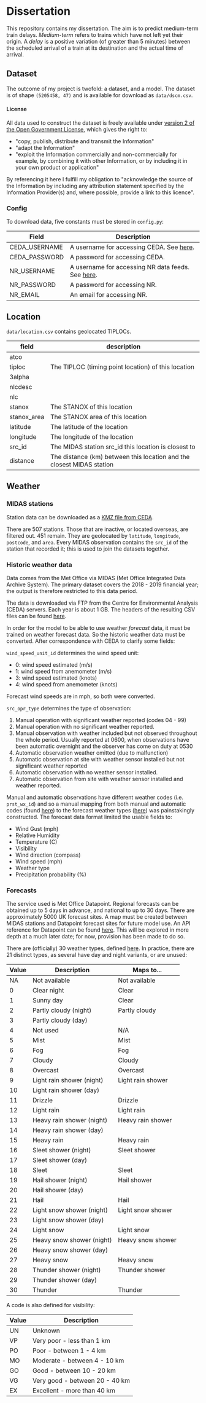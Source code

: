 # Dissertation

This repository contains my dissertation. The aim is to predict medium-term train delays. *Medium-term* refers to trains
which have not left yet their origin. A *delay* is a positive variation (of greater than 5 minutes) between the
scheduled arrival of a train at its destination and the actual time of arrival.

## Dataset

The outcome of my project is twofold: a dataset, and a model. The dataset is of shape `(5205458, 47)` and is available 
for download as `data/dscm.csv`. 

#### License

All data used to construct the dataset is freely available under [version 2 of the Open Government
License](https://www.nationalarchives.gov.uk/doc/open-government-licence/version/2/), which gives the right to:
* "copy, publish, distribute and transmit the Information"
* "adapt the Information"
* "exploit the Information commercially and non-commercially for example, by combining it with other Information, or by 
including it in your own product or application"

By referencing it here I fulfill my obligation to "acknowledge the source of the Information by including any attribution statement specified by the Information Provider(s) and, where possible, provide a link to this licence".

### Config

To download data, five constants must be stored in `config.py`:

| Field                  | Description                                                                                                                    |
|------------------------|--------------------------------------------------------------------------------------------------------------------------------|
| CEDA_USERNAME          | A username for accessing CEDA. See [here](https://services.ceda.ac.uk/cedasite/register/info/).                                |                                                                           |
| CEDA_PASSWORD          | A password for accessing CEDA.                                                                                                 |
| NR_USERNAME            | A username for accessing NR data feeds. See [here](https://opendata.nationalrail.co.uk/registration).                          |
| NR_PASSWORD            | A password for accessing NR.                                                                                                   |
| NR_EMAIL               | An email for accessing NR.                                                                                                     |

## Location

`data/location.csv` contains geolocated TIPLOCs. 

| field       | description                                                           |
|-------------|-----------------------------------------------------------------------|
| atco        |                                                                       |
| tiploc      | The TIPLOC (timing point location) of this location                   |
| 3alpha      |                                                                       |
| nlcdesc     |                                                                       |
| nlc         |                                                                       |
| stanox      | The STANOX of this location                                           |
| stanox_area | The STANOX area of this location                                      |
| latitude    | The latitude of the location                                          |
| longitude   | The longitude of the location                                         |
| src_id      | The MIDAS station src_id this location is closest to                  |
| distance    | The distance (km) between this location and the closest MIDAS station |

## Weather

### MIDAS stations

Station data can be downloaded as a [KMZ file from CEDA](http://artefacts.ceda.ac.uk/midas/midas_stations_by_area.kmz).

There are 507 stations. Those that are inactive, or located overseas, are filtered out. 451 remain. 
They are geolocated by `latitude`, `longitude`, `postcode`, and `area`. Every MIDAS observation contains the 
`src_id` of the station that recorded it; this is used to join the datasets together. 

### Historic weather data

Data comes from the Met Office via MIDAS (Met Office Integrated Data Archive System).
The primary dataset covers the 2018 - 2019 financial year; the output is therefore restricted to this data period.

The data is downloaded via FTP from the Centre for Environmental Analysis (CEDA) servers. Each year is about 1 GB.
The headers of the resulting CSV files can be found [here](https://artefacts.ceda.ac.uk/badc_datadocs/ukmo-midas/WH_Table.html).

In order for the model to be able to use weather *forecast* data, it must be trained on weather forecast data. 
So the historic weather data must be converted. After correspondence with CEDA to clarify some fields:

`wind_speed_unit_id` determines the wind speed unit:
* 0: wind speed estimated (m/s)
* 1: wind speed from anemometer (m/s)
* 3: wind speed estimated (knots)
* 4: wind speed from anemometer (knots)

Forecast wind speeds are in mph, so both were converted.

`src_opr_type` determines the type of observation:
1. Manual operation with significant weather reported (codes 04 - 99)
2. Manual operation with no significant weather reported.
3. Manual observation with weather included but not observed throughout the whole period. Usually reported at 0600, when
observations have been automatic overnight and the observer has come on duty at 0530
4. Automatic observation weather omitted (due to malfunction)
5. Automatic observation at site with weather sensor installed but not significant weather reported
6. Automatic observation with no weather sensor installed.
7. Automatic observation from site with weather sensor installed and weather reported. 

Manual and automatic observations have different weather codes (i.e. `prst_wx_id`) and so a manual mapping from
both manual and automatic codes (found [here](https://artefacts.ceda.ac.uk/badc_datadocs/surface/code.html#presweath))
to the forecast weather types ([here](https://www.metoffice.gov.uk/services/data/datapoint/code-definitions)) was 
painstakingly constructed. The forecast data format limited the usable fields to:
* Wind Gust (mph)
* Relative Humidity
* Temperature (C)
* Visibility
* Wind direction (compass)
* Wind speed (mph)
* Weather type
* Precipitation probability (%)

### Forecasts

The service used is Met Office Datapoint. Regional forecasts can be obtained up to 5 days in advance, and national to up
to 30 days. There are approximately 5000 UK forecast sites. A map must be created between MIDAS stations and 
Datapoint forecast sites for future model use. An API reference for Datapoint can be found 
[here](https://www.metoffice.gov.uk/binaries/content/assets/metofficegovuk/pdf/data/datapoint_api_reference.pdf).
This will be explored in more depth at a much later date; for now, provision has been made to do so.

There are (officially) 30 weather types, defined [here](https://www.metoffice.gov.uk/services/data/datapoint/code-definitions).
In practice, there are 21 distinct types, as several have day and night variants, or are unused:

| Value | Description               | Maps to...        |
|-------|---------------------------|-------------------|
| NA    | Not available             | Not available     |
| 0     | Clear night               | Clear             |
| 1     | Sunny day                 | Clear             |
| 2     | Partly cloudy (night)     | Partly cloudy     |
| 3     | Partly cloudy (day)       |                   |
| 4     | Not used                  | N/A               |
| 5     | Mist                      | Mist              |
| 6     | Fog                       | Fog               |
| 7     | Cloudy                    | Cloudy            |
| 8     | Overcast                  | Overcast          |
| 9     | Light rain shower (night) | Light rain shower |
| 10    | Light rain shower (day)   |                   |
| 11    | Drizzle                   | Drizzle           |
| 12    | Light rain                | Light rain        |
| 13    | Heavy rain shower (night) | Heavy rain shower |
| 14    | Heavy rain shower (day)   |                   |
| 15    | Heavy rain                | Heavy rain        |
| 16    | Sleet shower (night)      | Sleet shower      |
| 17    | Sleet shower (day)        |                   |
| 18    | Sleet                     | Sleet             |
| 19    | Hail shower (night)       | Hail shower       |
| 20    | Hail shower (day)         |                   |
| 21    | Hail                      | Hail              |
| 22    | Light snow shower (night) | Light snow shower |
| 23    | Light snow shower (day)   |                   |
| 24    | Light snow                | Light snow        |
| 25    | Heavy snow shower (night) | Heavy snow shower |
| 26    | Heavy snow shower (day)   |                   |
| 27    | Heavy snow                | Heavy snow        |
| 28    | Thunder shower (night)    | Thunder shower    |
| 29    | Thunder shower (day)      |                   |
| 30    | Thunder                   | Thunder           |

A code is also defined for visibility:

| Value | Description                    |
|-------|--------------------------------|
| UN    | Unknown                        |
| VP    | Very poor - less than 1 km     |
| PO    | Poor - between 1 - 4 km        |
| MO    | Moderate - between 4 - 10 km   |
| GO    | Good - between 10 - 20 km      |
| VG    | Very good - between 20 - 40 km |
| EX    | Excellent - more than 40 km    |